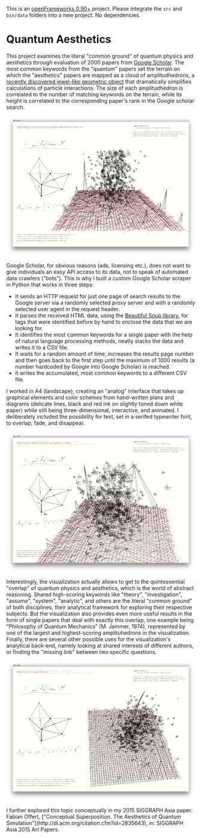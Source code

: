 This is an [openFrameworks 0.90+](http://openframeworks.cc/) project. Please integrate the `src` and `bin/data` folders into a new project. No dependencies.

# Quantum Aesthetics

This project examines the literal "common ground" of quantum physics and aesthetics through evaluation of 2000 papers from [Google Scholar](http://scholar.google.com). The most common keywords from the "quantum" papers set the terrain on which the "aesthetics" papers are mapped as a cloud of amplitudhedrons, a [recently discovered jewel-like geometric object](http://arxiv.org/pdf/1312.2007v1.pdf) that dramatically simplifies calculations of particle interactions. The size of each amplitudhedron is correlated to the number of matching keywords on the terrain, while its height is correlated to the corresponding paper's rank in the Google scholar search.</p>

![Overview of the visualization interface](img/quantum1.png)

Google Scholar, for obvious reasons (ads, licensing etc.), does not want to give individuals an easy API access to its data, not to speak of automated data crawlers ("bots"). This is why I built a custom Google Scholar scraper in Python that works in three steps:

- It sends an HTTP request for just one page of search results to the Google server via a randomly selected proxy server and with a randomly selected user agent in the request header.
- It parses the received HTML data, using the [Beautiful Soup library](http://www.crummy.com/software/BeautifulSoup), for tags that were identified before by hand to enclose the data that we are looking for.
- It identifies the most common keywords for a single paper with the help of natural language processing methods, neatly stacks the data and writes it to a CSV file.
- It waits for a random amount of time, increases the results page number and then goes back to the first step until the maximum of 1000 results (a number hardcoded by Google into Google Scholar) is reached.
- It writes the accumulated, most common keywords to a different CSV file.

I worked in A4 (landscape), creating an "analog" interface that takes up graphical elements and color schemes from hand-written plans and diagrams (delicate lines, black and red ink on slightly toned down white paper) while still being three-dimensional, interactive, and animated. I deliberately included the possibility for text, set in a serifed typewriter font, to overlap, fade, and disappear.

![A single amplituhedron selected to show its grounding in the common keywords vocabulary](img/quantum2.png)

Interestingly, the visualization actually allows to get to the quintessential "overlap" of quantum physics and aesthetics, which is the world of abstract reasoning. Shared high-scoring keywords like "theory", "investigation", "assume", "system", "analytic", and others are the literal "common ground" of both disciplines, their analytical framework for exploring their respective subjects. But the visualization also provides even more useful results in the form of single papers that deal with exactly this overlap, one example being "Philosophy of Quantum Mechanics" (M. Jammer, 1974), represented by one of the largest and highest-scoring amplituhedrons in the visualization. Finally, there are several other possible uses for the visualization's analytical back-end, namely looking at shared interests of different authors, or finding the "missing link" between two specific questions.

![Another view showing the swarm of amplituhedrons and the keyword height map](img/quantum4.png)

<p>I further explored this topic conceptually in my 2015 SIGGRAPH Asia paper: Fabian Offert, ["Conceptual Superposition. The Aesthetics of Quantum Simulation"](http://dl.acm.org/citation.cfm?id=2835643), in: SIGGRAPH Asia 2015 Art Papers.

